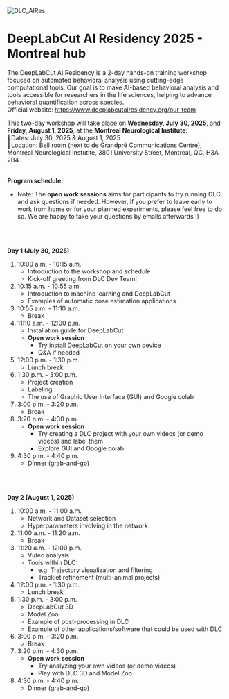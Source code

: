 ![DLC_AIRes](https://github.com/user-attachments/assets/222a0b4b-6b7a-4204-a519-526680043124)

# DeepLabCut AI Residency 2025 - Montreal hub
The DeepLabCut AI Residency is a 2-day hands-on training workshop focused on automated behavioral analysis using cutting-edge computational tools. Our goal is to make AI-based behavioral analysis and tools accessible for researchers in the life sciences, helping to advance behavioral quantification across species.<br />
Official website: https://www.deeplabcutairesidency.org/our-team 
<br />

This two-day workshop will take place on **Wednesday, July 30, 2025**, and **Friday, August 1, 2025**, at the **Montreal Neurological Institute**:<br />
📅Dates: July 30, 2025 & August 1, 2025<br />
📍Location: Bell room (next to de Grandpré Communications Centre), Montreal Neurological Instutite, 3801 University Street, Montreal, QC, H3A 2B4
<br />
<br />

**Program schedule:** <br />
* Note: The **open work sessions** aims for participants to try running DLC and ask questions if needed. However, if you prefer to leave early to work from home or for your planned experiments, please feel free to do so. We are happy to take your questions by emails afterwards :) <br />
<br />
<br />

**Day 1 (July 30, 2025)** <br />
1. 10:00 a.m. - 10:15 a.m.<br />
    - Introduction to the workshop and schedule<br />
    - Kick-off greeting from DLC Dev Team!<br />
2. 10:15 a.m. - 10:55 a.m. <br />
    - Introduction to machine learning and DeepLabCut <br />
    - Examples of automatic pose estimation applications <br />
3. 10:55 a.m. - 11:10 a.m. <br />
    - Break <br />
4. 11:10 a.m. - 12:00 p.m. <br />
    - Installation guide for DeepLabCut <br />
    - **Open work session** <br />
      - Try install DeepLabCut on your own device<br />
      - Q&A if needed<br />
5. 12:00 p.m. - 1:30 p.m. <br />
    - Lunch break <br />
6. 1:30 p.m. - 3:00 p.m. <br />
    - Project creation <br />
    - Labeling <br />
    - The use of Graphic User Interface (GUI) and Google colab <br />
7. 3:00 p.m. - 3:20 p.m. <br />
    - Break <br />
8. 3:20 p.m. - 4:30 p.m. <br />
    - **Open work session** <br />
      - Try creating a DLC project with your own videos (or demo videos) and label them <br />
      - Explore GUI and Google colab <br />
9. 4:30 p.m. - 4:40 p.m. <br />
    - Dinner (grab-and-go) <br />
<br />
<br />

**Day 2 (August 1, 2025)** <br />
1. 10:00 a.m. - 11:00 a.m.<br />
    - Network and Dataset selection <br />
    - Hyperparameters involving in the network <br />
3. 11:00 a.m. - 11:20 a.m. <br />
    - Break <br />
4. 11:20 a.m. - 12:00 p.m. <br />
    - Video analysis <br />
    - Tools within DLC: <br />
      - e.g. Trajectory visualization and filtering <br />
      - Tracklet refinement (multi-animal projects) <br />
5. 12:00 p.m. - 1:30 p.m. <br />
    - Lunch break <br />
6. 1:30 p.m. - 3:00 p.m. <br />
    - DeepLabCut 3D <br />
    - Model Zoo <br />
    - Example of post-processing in DLC <br />
    - Example of other applications/software that could be used with DLC <br />
7. 3:00 p.m. - 3:20 p.m. <br />
    - Break <br />
8. 3:20 p.m. - 4:30 p.m. <br />
    - **Open work session** <br />
      - Try analyzing your own videos (or demo videos) <br />
      - Play with DLC 3D and Model Zoo <br />
9. 4:30 p.m. - 4:40 p.m. <br />
    - Dinner (grab-and-go) <br />
